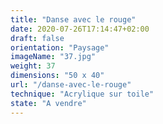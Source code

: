 ```yaml
---
title: "Danse avec le rouge"
date: 2020-07-26T17:14:47+02:00
draft: false
orientation: "Paysage"
imageName: "37.jpg"
weight: 37
dimensions: "50 x 40"
url: "/danse-avec-le-rouge"
technique: "Acrylique sur toile"
state: "A vendre"
---
```



